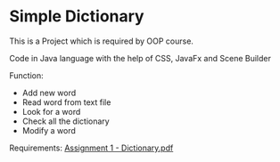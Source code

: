 # Simple Dictionary
This is a Project which is required by OOP course.

Code in Java language with the help of CSS, JavaFx and Scene Builder

Function:
  + Add new word
  + Read word from text file
  + Look for a word
  + Check all the dictionary
  + Modify a word

Requirements:
[Assignment 1 - Dictionary.pdf](https://github.com/Qwekem482/OOP-Dictionary-Project/files/7526831/Assignment.1.-.Dictionary.pdf)
